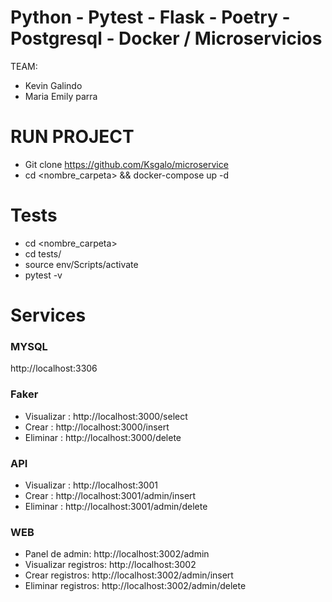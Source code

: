 # Python - Pytest - Flask - Poetry - Postgresql - Docker / Microservicios

TEAM:

- Kevin Galindo 
- Maria Emily parra

# RUN PROJECT

- Git clone https://github.com/Ksgalo/microservice
- cd <nombre_carpeta> && docker-compose up -d

# Tests

- cd <nombre_carpeta>
- cd tests/
- source env/Scripts/activate
- pytest -v

# Services

### MYSQL

http://localhost:3306

### Faker

- Visualizar : http://localhost:3000/select
- Crear : http://localhost:3000/insert
- Eliminar : http://localhost:3000/delete

### API

- Visualizar : http://localhost:3001
- Crear : http://localhost:3001/admin/insert
- Eliminar : http://localhost:3001/admin/delete

### WEB

- Panel de admin: http://localhost:3002/admin
- Visualizar registros: http://localhost:3002
- Crear registros: http://localhost:3002/admin/insert
- Eliminar registros: http://localhost:3002/admin/delete
